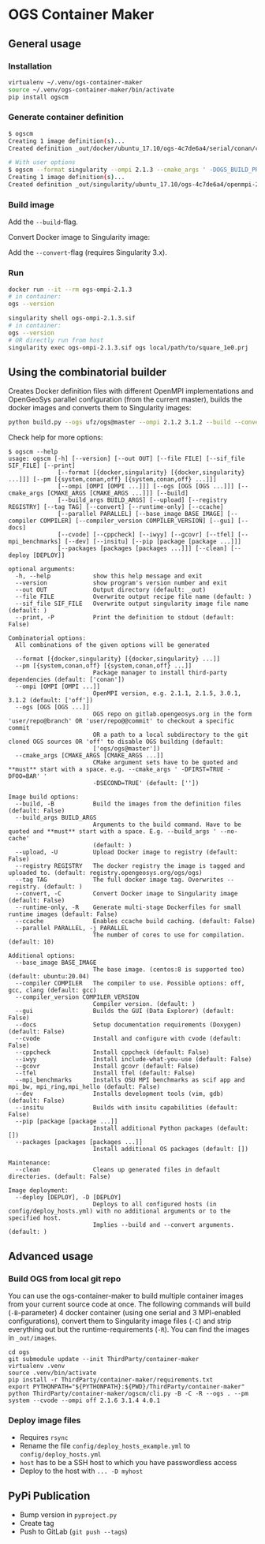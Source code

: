 # OGS Container Maker

## General usage

### Installation

```bash
virtualenv ~/.venv/ogs-container-maker
source ~/.venv/ogs-container-maker/bin/activate
pip install ogscm
```

### Generate container definition

```bash
$ ogscm
Creating 1 image definition(s)...
Created definition _out/docker/ubuntu_17.10/ogs-4c7de6a4/serial/conan/cmake-d41d8cd9/Dockerfile

# With user options
$ ogscm --format singularity --ompi 2.1.3 --cmake_args ' -DOGS_BUILD_PROCESSES=GroundwaterFlow'
Creating 1 image definition(s)...
Created definition _out/singularity/ubuntu_17.10/ogs-4c7de6a4/openmpi-2.1.3/conan/cmake-fde09bf7/Singularity.de
```

### Build image

Add the `--build`-flag.

Convert Docker image to Singularity image:

Add the `--convert`-flag (requires Singularity 3.x).

### Run

```bash
docker run --it --rm ogs-ompi-2.1.3
# in container:
ogs --version
```

```bash
singularity shell ogs-ompi-2.1.3.sif
# in container:
ogs --version
# OR directly run from host
singularity exec ogs-ompi-2.1.3.sif ogs local/path/to/square_1e0.prj
```

## Using the combinatorial builder

Creates Docker definition files with different OpenMPI implementations and OpenGeoSys parallel configuration (from the current master), builds the docker images and converts them to Singularity images:

```bash
python build.py --ogs ufz/ogs@master --ompi 2.1.2 3.1.2 --build --convert
```

Check help for more options:

```
$ ogscm --help
usage: ogscm [-h] [--version] [--out OUT] [--file FILE] [--sif_file SIF_FILE] [--print]
              [--format [{docker,singularity} [{docker,singularity} ...]]] [--pm [{system,conan,off} [{system,conan,off} ...]]]
              [--ompi [OMPI [OMPI ...]]] [--ogs [OGS [OGS ...]]] [--cmake_args [CMAKE_ARGS [CMAKE_ARGS ...]]] [--build]
              [--build_args BUILD_ARGS] [--upload] [--registry REGISTRY] [--tag TAG] [--convert] [--runtime-only] [--ccache]
              [--parallel PARALLEL] [--base_image BASE_IMAGE] [--compiler COMPILER] [--compiler_version COMPILER_VERSION] [--gui] [--docs]
              [--cvode] [--cppcheck] [--iwyy] [--gcovr] [--tfel] [--mpi_benchmarks] [--dev] [--insitu] [--pip [package [package ...]]]
              [--packages [packages [packages ...]]] [--clean] [--deploy [DEPLOY]]

optional arguments:
  -h, --help            show this help message and exit
  --version             show program's version number and exit
  --out OUT             Output directory (default: _out)
  --file FILE           Overwrite output recipe file name (default: )
  --sif_file SIF_FILE   Overwrite output singularity image file name (default: )
  --print, -P           Print the definition to stdout (default: False)

Combinatorial options:
  All combinations of the given options will be generated

  --format [{docker,singularity} [{docker,singularity} ...]]
  --pm [{system,conan,off} [{system,conan,off} ...]]
                        Package manager to install third-party dependencies (default: ['conan'])
  --ompi [OMPI [OMPI ...]]
                        OpenMPI version, e.g. 2.1.1, 2.1.5, 3.0.1, 3.1.2 (default: ['off'])
  --ogs [OGS [OGS ...]]
                        OGS repo on gitlab.opengeosys.org in the form 'user/repo@branch' OR 'user/repo@@commit' to checkout a specific commit
                        OR a path to a local subdirectory to the git cloned OGS sources OR 'off' to disable OGS building (default:
                        ['ogs/ogs@master'])
  --cmake_args [CMAKE_ARGS [CMAKE_ARGS ...]]
                        CMake argument sets have to be quoted and **must** start with a space. e.g. --cmake_args ' -DFIRST=TRUE -DFOO=BAR' '
                        -DSECOND=TRUE' (default: [''])

Image build options:
  --build, -B           Build the images from the definition files (default: False)
  --build_args BUILD_ARGS
                        Arguments to the build command. Have to be quoted and **must** start with a space. E.g. --build_args ' --no-cache'
                        (default: )
  --upload, -U          Upload Docker image to registry (default: False)
  --registry REGISTRY   The docker registry the image is tagged and uploaded to. (default: registry.opengeosys.org/ogs/ogs)
  --tag TAG             The full docker image tag. Overwrites --registry. (default: )
  --convert, -C         Convert Docker image to Singularity image (default: False)
  --runtime-only, -R    Generate multi-stage Dockerfiles for small runtime images (default: False)
  --ccache              Enables ccache build caching. (default: False)
  --parallel PARALLEL, -j PARALLEL
                        The number of cores to use for compilation. (default: 10)

Additional options:
  --base_image BASE_IMAGE
                        The base image. (centos:8 is supported too) (default: ubuntu:20.04)
  --compiler COMPILER   The compiler to use. Possible options: off, gcc, clang (default: gcc)
  --compiler_version COMPILER_VERSION
                        Compiler version. (default: )
  --gui                 Builds the GUI (Data Explorer) (default: False)
  --docs                Setup documentation requirements (Doxygen) (default: False)
  --cvode               Install and configure with cvode (default: False)
  --cppcheck            Install cppcheck (default: False)
  --iwyy                Install include-what-you-use (default: False)
  --gcovr               Install gcovr (default: False)
  --tfel                Install tfel (default: False)
  --mpi_benchmarks      Installs OSU MPI benchmarks as scif app and mpi_bw, mpi_ring,mpi_hello (default: False)
  --dev                 Installs development tools (vim, gdb) (default: False)
  --insitu              Builds with insitu capabilities (default: False)
  --pip [package [package ...]]
                        Install additional Python packages (default: [])
  --packages [packages [packages ...]]
                        Install additional OS packages (default: [])

Maintenance:
  --clean               Cleans up generated files in default directories. (default: False)

Image deployment:
  --deploy [DEPLOY], -D [DEPLOY]
                        Deploys to all configured hosts (in config/deploy_hosts.yml) with no additional arguments or to the specified host.
                        Implies --build and --convert arguments. (default: )
```

## Advanced usage

### Build OGS from local git repo

You can use the ogs-container-maker to build multiple container images from your current source code at once. The following commands will build (`-B`-parameter) 4 docker container (using one serial and 3 MPI-enabled configurations), convert them to Singularity image files (`-C`) and strip everything out but the runtime-requirements (`-R`). You can find the images in `_out/images`.

```
cd ogs
git submodule update --init ThirdParty/container-maker
virtualenv .venv
source .venv/bin/activate
pip install -r ThirdParty/container-maker/requirements.txt
export PYTHONPATH="${PYTHONPATH}:${PWD}/ThirdParty/container-maker"
python ThirdParty/container-maker/ogscm/cli.py -B -C -R --ogs . --pm system --cvode --ompi off 2.1.6 3.1.4 4.0.1
```

### Deploy image files

- Requires `rsync`
- Rename the file `config/deploy_hosts_example.yml` to `config/deploy_hosts.yml`
- `host` has to be a SSH host to which you have passwordless access
- Deploy to the host with `... -D myhost`


## PyPi Publication

- Bump version in `pyproject.py`
- Create tag
- Push to GitLab (`git push --tags`)
